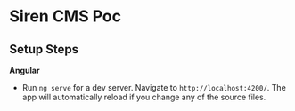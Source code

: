 # Siren CMS Poc
## Setup Steps

**Angular**
- Run `ng serve` for a dev server. Navigate to `http://localhost:4200/`. The app will automatically reload if you change any of the source files.

